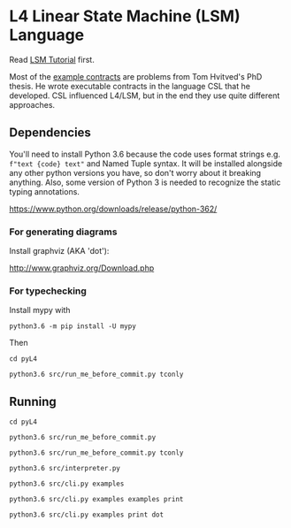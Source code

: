 # L4 Linear State Machine (LSM) Language

Read [LSM Tutorial](https://github.com/legalese/legalese-compiler/blob/master/linear_state_machine_language/out-of-date_LSM_tutorial.md) first.

Most of the [example contracts](https://github.com/legalese/legalese-compiler/tree/master/linear_state_machine_language/examples_to_port_to_pyL4/examplesLSM2) are problems from Tom Hvitved's PhD thesis. He wrote executable contracts in the language CSL that he developed. CSL influenced L4/LSM, but in the end they use quite different approaches. 

## Dependencies
You'll need to install Python 3.6 because the code uses format strings e.g. `f"text {code} text"` and Named Tuple syntax. It will be installed alongside any other python versions you have, so don't worry about it breaking anything. Also, some version of Python 3 is needed to recognize the static typing annotations. 

https://www.python.org/downloads/release/python-362/

### For generating diagrams
Install graphviz (AKA 'dot'):

http://www.graphviz.org/Download.php

### For typechecking
Install mypy with 

`python3.6 -m pip install -U mypy`

Then 

`cd pyL4`

`python3.6 src/run_me_before_commit.py tconly`

## Running
`cd pyL4`

`python3.6 src/run_me_before_commit.py`

`python3.6 src/run_me_before_commit.py tconly`

`python3.6 src/interpreter.py`

`python3.6 src/cli.py examples`

`python3.6 src/cli.py examples examples print`

`python3.6 src/cli.py examples print dot`


